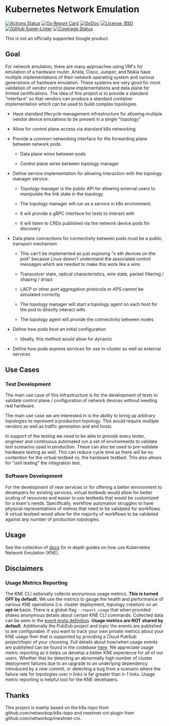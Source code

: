 # Kubernetes Network Emulation

[![Actions Status](https://github.com/openconfig/kne/workflows/Go/badge.svg)](https://github.com/drivenets/kne/actions)
[![Go Report Card](https://goreportcard.com/badge/github.com/openconfig/kne)](https://goreportcard.com/report/github.com/drivenets/kne)
[![GoDoc](https://godoc.org/istio.io/istio?status.svg)](https://pkg.go.dev/github.com/openconfig/kne)
[![License: BSD](https://img.shields.io/badge/license-Apache%202-blue)](https://opensource.org/licenses/Apache-2.0)
[![GitHub Super-Linter](https://github.com/openconfig/kne/workflows/Lint%20Code%20Base/badge.svg)](https://github.com/marketplace/actions/super-linter)
[![Coverage Status](https://coveralls.io/repos/github/openconfig/kne/badge.svg?branch=main)](https://coveralls.io/github/openconfig/kne?branch=main)

This is not an officially supported Google product.

## Goal

For network emulation, there are many approaches using VM's for emulation of a
hardware router. Arista, Cisco, Juniper, and Nokia have multiple implementations
of their network operating system and various generations of hardware emulation.
These systems are very good for most validation of vendor control plane
implementations and data plane for limited certifications. The idea of this
project is to provide a standard "interface" so that vendors can produce a
standard container implementation which can be used to build complex topologies.

*   Have standard lifecycle management infrastructure for allowing multiple vendor
    device emulations to be present in a single "topology"

*   Allow for control plane access via standard k8s networking

*   Provide a common networking interface for the forwarding plane between network
    pods.

    *   Data plane wires between pods

    *   Control plane wires between topology manager

*   Define service implementation for allowing interaction with the topology
    manager service.

    *   Topology manager is the public API for allowing external users to manipulate
        the link state in the topology.

    *   The topology manager will run as a service in k8s environment.

    *   It will provide a gRPC interface for tests to interact with

    *   It will listen to CRDs published via the network device pods for discovery

*   Data plane connections for connectivity between pods must be a public
    transport mechanism

    *   This can't be implemented as just exposing "x eth devices on the pod"
        because Linux doesn't understand the  associated control messages which are
        needed to make this work like a wire.

    *   Transceiver state, optical characteristics, wire state, packet filtering /
        shaping / drops

    *   LACP or other port aggregation protocols or APS cannot be simulated
        correctly

    *   The topology manager will start a topology agent on each host for the pod to
        directly interact with.

    *   The topology agent will provide the connectivity between nodes

*   Define how pods boot an initial configuration

    *   Ideally, this method would allow for dynamic

*   Define how pods express services for use in-cluster as well as external
    services

## Use Cases

### Test Development

The main use case of this infrastructure is for the development of tests to
validate control plane / configuration of network devices without needing real
hardware.

The main use case we are interested in is the ability to bring up arbitrary
topologies to represent a production topology. This would require multiple
vendors as well as traffic generation and end hosts.

In support of the testing we need to be able to provide every tester, engineer
and continuous automated run a set of environments to validate test scenarios
used in production. These can also be used to pre-validate hardware testing as
well. This can reduce cycle time as there will be no contention for the virtual
testbed vs. the hardware testbed. This also allows for "unit testing" the
integration test.

### Software Development

For the development of new services or for offering a better environment to
developers for existing services, virtual testbeds would allow for better
scaling of resources and easier to use testbeds that would be customized for a
team's needs. Specifically, workflow automation struggles to have physical
representations of metros that need to be validated for workflows. A virtual
testbed would allow for the majority of workflows to be validated against any
number of production topologies.

## Usage

See the collection of [docs](docs/README.md) for in depth guides on how use
Kubernetes Network Emulation (KNE).

## Disclaimers

### Usage Metrics Reporting

The KNE CLI optionally collects anonymous usage metrics. **This is turned OFF
by default.** We use the metrics to gauge the health and performance of various
KNE operations (i.e. cluster deployment, topology creation) on an **opt-in**
basis. There is a global flag `--report_usage` that when provided shares
anonymous details about certain KNE CLI commands. Collected data can be seen in
the [event proto definition](proto/event.proto). **Usage metrics are NOT shared
by default.** Additionally the PubSub project and topic the events are published
to are configurable. If you want to track your own private metrics about your
KNE usage then that is supported by providing a Cloud PubSub project/topic of
your choosing. Full details about how/when usage events are published can be
found in the codebase [here](kne/metrics/metrics.go). We appreciate usage metric
reporting as it helps us develop a better KNE experience for all of our users.
Whether that be detecting an abnormally high number of cluster deployment
failures due to an upgrade to an underlying dependency introduced by a new
commit, or detecting a bug from a scenario where the failure rate for topologies
over *n* links is far greater than *n-1* links. Usage metric reporting is
helpful tool for the KNE developers.

## Thanks

This project is mainly based on the k8s-topo from github.com/networkop/k8s-topo
and meshnet-cni plugin from github.com/networkop/meshnet-cni.
